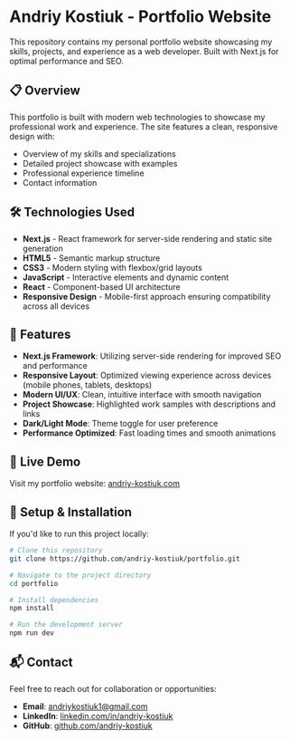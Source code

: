 # Andriy Kostiuk - Portfolio Website

This repository contains my personal portfolio website showcasing my skills, projects, and experience as a web developer. Built with Next.js for optimal performance and SEO.

## 📋 Overview

This portfolio is built with modern web technologies to showcase my professional work and experience. The site features a clean, responsive design with:

- Overview of my skills and specializations
- Detailed project showcase with examples
- Professional experience timeline
- Contact information

## 🛠️ Technologies Used

- **Next.js** - React framework for server-side rendering and static site generation
- **HTML5** - Semantic markup structure
- **CSS3** - Modern styling with flexbox/grid layouts
- **JavaScript** - Interactive elements and dynamic content
- **React** - Component-based UI architecture
- **Responsive Design** - Mobile-first approach ensuring compatibility across all devices

## 🎯 Features

- **Next.js Framework**: Utilizing server-side rendering for improved SEO and performance
- **Responsive Layout**: Optimized viewing experience across devices (mobile phones, tablets, desktops)
- **Modern UI/UX**: Clean, intuitive interface with smooth navigation
- **Project Showcase**: Highlighted work samples with descriptions and links
- **Dark/Light Mode**: Theme toggle for user preference
- **Performance Optimized**: Fast loading times and smooth animations

## 🚀 Live Demo

Visit my portfolio website: [andriy-kostiuk.com](https://portfolio-azure-theta-56.vercel.app/)

## 🔧 Setup & Installation

If you'd like to run this project locally:

```bash
# Clone this repository
git clone https://github.com/andriy-kostiuk/portfolio.git

# Navigate to the project directory
cd portfolio

# Install dependencies
npm install

# Run the development server
npm run dev
```

## 📬 Contact

Feel free to reach out for collaboration or opportunities:

- **Email**: andriykostiuk1@gmail.com
- **LinkedIn**: [linkedin.com/in/andriy-kostiuk](https://www.linkedin.com/in/andrii-kostiuk-3141592653589793238/)
- **GitHub**: [github.com/andriy-kostiuk](https://github.com/andriy-kostiuk)
